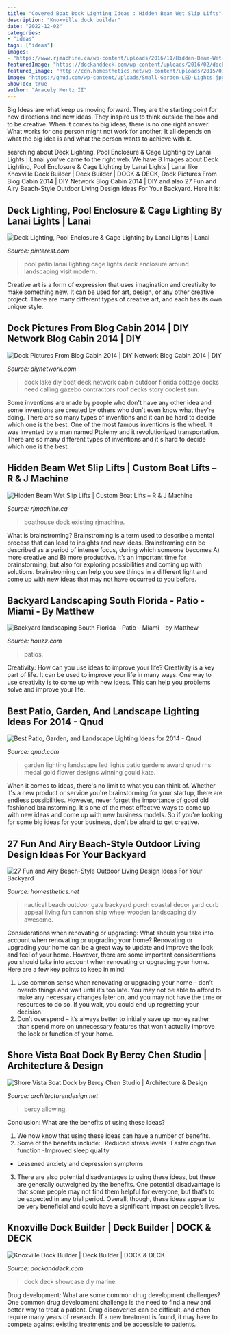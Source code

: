 ```yaml
---
title: "Covered Boat Dock Lighting Ideas : Hidden Beam Wet Slip Lifts"
description: "Knoxville dock builder"
date: "2022-12-02"
categories:
- "ideas"
tags: ["ideas"]
images:
- "https://www.rjmachine.ca/wp-content/uploads/2016/11/Hidden-Beam-Wet-Slip-Lift-clear-shot-numbers-removed.jpg"
featuredImage: "https://dockanddeck.com/wp-content/uploads/2016/02/dock111.jpg"
featured_image: "http://cdn.homesthetics.net/wp-content/uploads/2015/07/27-Fun-and-Airy-Beach-Style-Outdoor-Living-Design-Ideas-For-Your-Backyard-homesthetics-decor-23.jpg"
image: "https://qnud.com/wp-content/uploads/Small-Garden-LED-Lights.jpg"
ShowToc: true
author: "Aracely Mertz II"
---
```



Big Ideas are what keep us moving forward. They are the starting point for new directions and new ideas. They inspire us to think outside the box and to be creative. When it comes to big ideas, there is no one right answer. What works for one person might not work for another. It all depends on what the big idea is and what the person wants to achieve with it.

	

		
searching about Deck Lighting, Pool Enclosure &amp; Cage Lighting by Lanai Lights | Lanai you've came to the right web. We have 8 Images about Deck Lighting, Pool Enclosure &amp; Cage Lighting by Lanai Lights | Lanai like Knoxville Dock Builder | Deck Builder | DOCK &amp; DECK, Dock Pictures From Blog Cabin 2014 | DIY Network Blog Cabin 2014 | DIY and also 27 Fun and Airy Beach-Style Outdoor Living Design Ideas For Your Backyard. Here it is:
		
    
## Deck Lighting, Pool Enclosure &amp; Cage Lighting By Lanai Lights | Lanai

<img loading=lazy src="https://i.pinimg.com/736x/b5/6f/8f/b56f8ffe252c68bbfb0e628862e1aefc.jpg" onerror="this.onerror=null;this.src='https://tse1.mm.bing.net/th?id=OIP.ybxFyZpes4_VCdwjSGHsYQHaFj&amp;pid=15.1';" alt="Deck Lighting, Pool Enclosure &amp; Cage Lighting by Lanai Lights | Lanai">

_Source: pinterest.com_

>pool patio lanai lighting cage lights deck enclosure around landscaping visit modern. 

	

Creative art is a form of expression that uses imagination and creativity to make something new. It can be used for art, design, or any other creative project. There are many different types of creative art, and each has its own unique style.

    
## Dock Pictures From Blog Cabin 2014 | DIY Network Blog Cabin 2014 | DIY

<img loading=lazy src="http://diy.sndimg.com/content/dam/images/diy/fullset/2014/7/3/0/diy_bc14_dock_01_hero-shot_h.jpg.rend.hgtvcom.1280.960.jpeg" onerror="this.onerror=null;this.src='https://tse1.mm.bing.net/th?id=OIP.UTkvBpk-w168UbCMTQTvOwHaFj&amp;pid=15.1';" alt="Dock Pictures From Blog Cabin 2014 | DIY Network Blog Cabin 2014 | DIY">

_Source: diynetwork.com_

>dock lake diy boat deck network cabin outdoor florida cottage docks need calling gazebo contractors roof decks story coolest sun. 

	

Some inventions are made by people who don't have any other idea and some inventions are created by others who don't even know what they're doing. There are so many types of inventions and it can be hard to decide which one is the best. One of the most famous inventions is the wheel. It was invented by a man named Ptolemy and it revolutionized transportation. There are so many different types of inventions and it's hard to decide which one is the best.

    
## Hidden Beam Wet Slip Lifts | Custom Boat Lifts – R &amp; J Machine

<img loading=lazy src="https://www.rjmachine.ca/wp-content/uploads/2016/11/Hidden-Beam-Wet-Slip-Lift-clear-shot-numbers-removed.jpg" onerror="this.onerror=null;this.src='https://tse3.mm.bing.net/th?id=OIP.1XTEu6LIuZjDFjcPHsNjAQHaE8&amp;pid=15.1';" alt="Hidden Beam Wet Slip Lifts | Custom Boat Lifts – R &amp; J Machine">

_Source: rjmachine.ca_

>boathouse dock existing rjmachine. 

	

What is brainstroming?
Brainstroming is a term used to describe a mental process that can lead to insights and new ideas. Brainstroming can be described as a period of intense focus, during which someone becomes A) more creative and B) more productive. It’s an important time for brainstorming, but also for exploring possibilities and coming up with solutions. brainstroming can help you see things in a different light and come up with new ideas that may not have occurred to you before.

    
## Backyard Landscaping South Florida - Patio - Miami - By Matthew

<img loading=lazy src="https://st.hzcdn.com/simgs/pictures/patios/backyard-landscaping-south-florida-matthew-giampietro-garden-design-img~63a1e25f07ca30fb_9-2638-1-5104004.jpg" onerror="this.onerror=null;this.src='https://tse3.mm.bing.net/th?id=OIP._0HSlg6GdMWvW3j-Og1sFwHaFZ&amp;pid=15.1';" alt="Backyard landscaping South Florida - Patio - Miami - by Matthew">

_Source: houzz.com_

>patios. 

	

Creativity: How can you use ideas to improve your life?
Creativity is a key part of life. It can be used to improve your life in many ways. One way to use creativity is to come up with new ideas. This can help you problems solve and improve your life.

    
## Best Patio, Garden, And Landscape Lighting Ideas For 2014 - Qnud

<img loading=lazy src="https://qnud.com/wp-content/uploads/Small-Garden-LED-Lights.jpg" onerror="this.onerror=null;this.src='https://tse2.mm.bing.net/th?id=OIP.ekxi_A0LPY3iFPNZxsJvqgHaE7&amp;pid=15.1';" alt="Best Patio, Garden, and Landscape Lighting Ideas for 2014 - Qnud">

_Source: qnud.com_

>garden lighting landscape led lights patio gardens award qnud rhs medal gold flower designs winning gould kate. 

	

When it comes to ideas, there's no limit to what you can think of. Whether it's a new product or service you're brainstorming for your startup, there are endless possibilities. However, never forget the importance of good old fashioned brainstorming. It's one of the most effective ways to come up with new ideas and come up with new business models. So if you're looking for some big ideas for your business, don't be afraid to get creative.

    
## 27 Fun And Airy Beach-Style Outdoor Living Design Ideas For Your Backyard

<img loading=lazy src="http://cdn.homesthetics.net/wp-content/uploads/2015/07/27-Fun-and-Airy-Beach-Style-Outdoor-Living-Design-Ideas-For-Your-Backyard-homesthetics-decor-23.jpg" onerror="this.onerror=null;this.src='https://tse2.mm.bing.net/th?id=OIP.3z-Kjf1SKJWDtTo0br6cqQHaI5&amp;pid=15.1';" alt="27 Fun and Airy Beach-Style Outdoor Living Design Ideas For Your Backyard">

_Source: homesthetics.net_

>nautical beach outdoor gate backyard porch coastal decor yard curb appeal living fun cannon ship wheel wooden landscaping diy awesome. 

	

Considerations when renovating or upgrading: What should you take into account when renovating or upgrading your home?
Renovating or upgrading your home can be a great way to update and improve the look and feel of your home. However, there are some important considerations you should take into account when renovating or upgrading your home. Here are a few key points to keep in mind: 
1. Use common sense when renovating or upgrading your home – don’t overdo things and wait until it’s too late. You may not be able to afford to make any necessary changes later on, and you may not have the time or resources to do so. If you wait, you could end up regretting your decision. 
2. Don’t overspend – it’s always better to initially save up money rather than spend more on unnecessary features that won’t actually improve the look or function of your home.

    
## Shore Vista Boat Dock By Bercy Chen Studio | Architecture &amp; Design

<img loading=lazy src="https://cdn.architecturendesign.net/wp-content/uploads/2014/07/Shore-Vista-Boat-Dock-05.jpg" onerror="this.onerror=null;this.src='https://tse4.mm.bing.net/th?id=OIP.PO_2rS3wE_O-RlWigWSmFwHaE7&amp;pid=15.1';" alt="Shore Vista Boat Dock by Bercy Chen Studio | Architecture &amp; Design">

_Source: architecturendesign.net_

>bercy allowing. 

	

Conclusion: What are the benefits of using these ideas?
1. We now know that using these ideas can have a number of benefits.
2. Some of the benefits include: 
-Reduced stress levels 
-Faster cognitive function 
-Improved sleep quality 
- Lessened anxiety and depression symptoms 
3. There are also potential disadvantages to using these ideas, but these are generally outweighed by the benefits. One potential disadvantage is that some people may not find them helpful for everyone, but that’s to be expected in any trial period. Overall, though, these ideas appear to be very beneficial and could have a significant impact on people’s lives.

    
## Knoxville Dock Builder | Deck Builder | DOCK &amp; DECK

<img loading=lazy src="https://dockanddeck.com/wp-content/uploads/2016/02/dock111.jpg" onerror="this.onerror=null;this.src='https://tse4.mm.bing.net/th?id=OIP.d41wXVt-fm5UqN5qb9ff1QHaFj&amp;pid=15.1';" alt="Knoxville Dock Builder | Deck Builder | DOCK &amp; DECK">

_Source: dockanddeck.com_

>dock deck showcase diy marine. 

	

Drug development: What are some common drug development challenges?
One common drug development challenge is the need to find a new and better way to treat a patient. Drug discoveries can be difficult, and often require many years of research. If a new treatment is found, it may have to compete against existing treatments and be accessible to patients.

